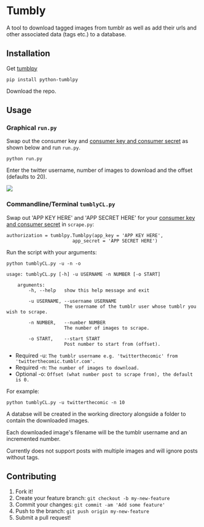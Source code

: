 # Tumbly

A tool to download tagged images from tumblr as well as add their urls and other associated data (tags etc.) to a database.

## Installation

Get [tumblpy](https://github.com/michaelhelmick/python-tumblpy)


    pip install python-tumblpy
    

Download the repo.

## Usage

### Graphical ```run.py```

Swap out the consumer key and [consumer key and consumer secret](https://www.tumblr.com/docs/en/api/v2) as shown below and run ```run.py```.

    python run.py
   
Enter the twitter username, number of images to download and the offset (defaults to 20).

![](https://gitlab.com/PyQT/tumbly/raw/267f5e6a62a9da9753f6bbd2ed63916c883063b8/assets/screenshots/tumbly_screenshot.png)

### Commandline/Terminal ```tumblyCL.py```


Swap out 'APP KEY HERE' and 'APP SECRET HERE' for your [consumer key and consumer secret](https://www.tumblr.com/docs/en/api/v2) in ```scrape.py```:

    authorization = tumblpy.Tumblpy(app_key = 'APP KEY HERE',
					    	app_secret = 'APP SECRET HERE')


Run the script with your arguments:

    python tumblyCL.py -u -n -o
    
    usage: tumblyCL.py [-h] -u USERNAME -n NUMBER [-o START]

        arguments:
            -h, --help   show this help message and exit
        
            -u USERNAME, --username USERNAME
                         The username of the tumblr user whose tumblr you wish to scrape.
                     
            -n NUMBER,   --number NUMBER
                         The number of images to scrape.
                     
            -o START,    --start START
                         Post number to start from (offset).
		
- Required -u: ```The tumblr username e.g. 'twitterthecomic' from 'twitterthecomic.tumblr.com'.```
- Required -n: ```The number of images to download.```
- Optional -o: ```Offset (what number post to scrape from), the default is 0.```


For example:

    python tumblyCL.py -u twitterthecomic -n 10

A databse will be created in the working directory alongside a folder to contain the downloaded images.

Each downloaded image's filename will be the tumblr username and an incremented number.

Currently does not support posts with multiple images and will ignore posts without tags.
		
## Contributing
1. Fork it!
2. Create your feature branch: `git checkout -b my-new-feature`
3. Commit your changes: `git commit -am 'Add some feature'`
4. Push to the branch: `git push origin my-new-feature`
5. Submit a pull request!


